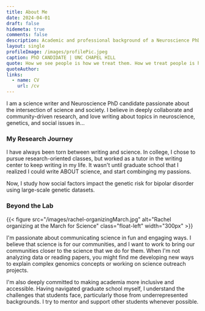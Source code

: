 ```yaml
---
title: About Me
date: 2024-04-01
draft: false
hidemeta: true
comments: false
description: Academic and professional background of a Neuroscience PhD Candidate
layout: single
profileImage: /images/profilePic.jpeg
caption: PhD CANDIDATE | UNC CHAPEL HILL
quote: How we see people is how we treat them. How we treat people is how they become.
quoteAuthor: 
links:
  - name: CV
    url: /cv
---
```



I am a science writer and Neuroscience PhD candidate passionate about the intersection of science and society. I believe in deeply collaborate and community-driven research, and love writing about topics in neuroscience, genetics, and social issues in...

### My Research Journey

I have always been torn between writing and science. In college, I chose to pursue research-oriented classes, but worked as a tutor in the writing center to keep writing in my life. It wasn't until graduate school that I realized I could write ABOUT science, and start combinging my passions. 

Now, I study how social factors impact the genetic risk for bipolar disorder using large-scale genetic datasets.


### Beyond the Lab

{{< figure src="/images/rachel-organizingMarch.jpg" alt="Rachel organizing at the March for Science" class="float-left" width="300px" >}}

I'm passionate about communicating science in fun and engaging ways. I believe that science is for our communities, and I want to work to bring our communities closer to the science that we do for them. When I'm not analyzing data or reading papers, you might find me developing new ways to explain complex genomics concepts or working on science outreach projects.

I'm also deeply committed to making academia more inclusive and accessible. Having navigated graduate school myself, I understand the challenges that students face, particularly those from underrepresented backgrounds. I try to mentor and support other students whenever possible.
